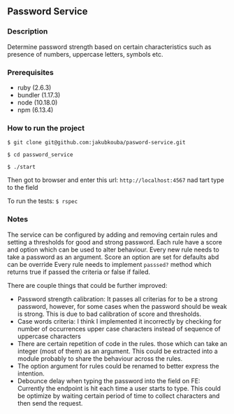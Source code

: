 ## Password Service

### Description
Determine password strength based on certain characteristics such as presence of numbers, uppercase letters, symbols etc.

### Prerequisites
- ruby (2.6.3)
- bundler (1.17.3)
- node (10.18.0)
- npm (6.13.4)

### How to run the project

`$ git clone git@github.com:jakubkouba/pasword-service.git`

`$ cd password_service`

`$ ./start`

Then got to browser and enter this url: `http://localhost:4567` nad tart type to the field

To run the tests: `$ rspec`


### Notes
The service can be configured by adding and removing certain rules and setting a thresholds for good and strong password.
Each rule have a score and option which can be used to alter behaviour. Every new rule needs to take a password as an argument.
Score an option are set for defaults abd can be override
Every rule needs to implement `passsed?` method which returns true if passed the criteria or false if failed. 

There are couple things that could be further improved:
- Password strength calibration: It passes all criterias for to be a strong password, however, for some cases when the password should be weak
is strong. This is due to bad calibration of score and thresholds.
- Case words criteria: I think I implemented it incorrectly by checking for number of occurrences upper case characters 
instead of sequence of uppercase characters
- There are certain repetition of code in the rules. those which can take an integer (most of them) as an argument. This could be extracted into a module probably
 to share the behaviour across the rules.
- The option argument for rules could be renamed to better express the intention.
- Debounce delay when typing the password into the field on FE: Currently the endpoint is hit each time a user starts to type.
This could be optimize by waiting certain period of time to collect characters and then send the request.
